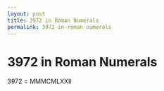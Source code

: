 ```yaml
---
layout: post
title: 3972 in Roman Numerals
permalink: 3972-in-roman-numerals
---
```


# 3972 in Roman Numerals

3972 = MMMCMLXXII
